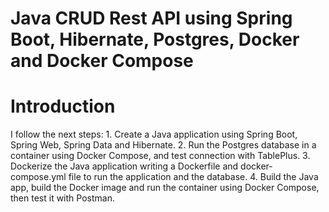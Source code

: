 # Java CRUD Rest API using Spring Boot, Hibernate, Postgres, Docker and Docker Compose

<h1>Introduction</h1>
I follow the next steps:
1. Create a Java application using Spring Boot, Spring Web, Spring Data and Hibernate.
2. Run the Postgres database in a container using Docker Compose, and test connection with TablePlus.
3. Dockerize the Java application writing a Dockerfile and docker-compose.yml file to run the application and the database.
4. Build the Java app, build the Docker image and run the container using Docker Compose, then test it with Postman.

